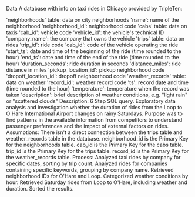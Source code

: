Data
A database with info on taxi rides in Chicago provided by TripleTen:

'neighborhoods' table: data on city neighborhoods
'name': name of the neighborhood
'neighborhood_id': neighborhood code
'cabs' table: data on taxis
'cab_id': vehicle code
'vehicle_id': the vehicle's technical ID
'company_name': the company that owns the vehicle
'trips' table: data on rides
'trip_id': ride code
'cab_id': code of the vehicle operating the ride
'start_ts': date and time of the beginning of the ride (time rounded to the hour)
'end_ts': date and time of the end of the ride (time rounded to the hour)
'duration_seconds': ride duration in seconds
'distance_miles': ride distance in miles
'pickup_location_id': pickup neighborhood code
'dropoff_location_id': dropoff neighborhood code
'weather_records' table: data on weather
'record_id': weather record code
'ts': record date and time (time rounded to the hour)
'temperature': temperature when the record was taken
'description': brief description of weather conditions, e.g. "light rain" or "scattered clouds"
Description:
6 Step SQL query.
Exploratory data analysis and investigation whether the duration of rides from the Loop to O'Hare International Airport changes on rainy Saturdays.
Purpose was to find patterns in the available information from competitors to understand passenger preferences and the impact of external factors on rides.
Assumptions:
There isn't a direct connection between the trips table and weather_records table in the database.
neighborhood_id is the Primary Key for the neighborhoods table.
cab_id is the Primary Key for the cabs table.
trip_id is the Primary Key for the trips table.
record_id is the Primary Key for the weather_records table.
Process:
Analyzed taxi rides by company for specific dates, sorting by trip count. Analyzed rides for companies containing specific keywords, grouping by company name. Retrieved neighborhood IDs for O'Hare and Loop. Categorized weather conditions by hour. Retrieved Saturday rides from Loop to O'Hare, including weather and duration. Sorted the results.